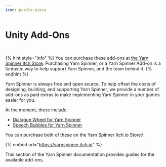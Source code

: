 ```yaml
---
icon: puzzle-piece
---
```


# Unity Add-Ons

<div><figure><img src="../../.gitbook/assets/Dialogue Wheel - Itch Cover.png" alt=""><figcaption></figcaption></figure> <figure><img src="../../.gitbook/assets/Speech Bubbles - Itch Cover (1).png" alt=""><figcaption></figcaption></figure></div>

{% hint style="info" %}
You can purchase these add-ons at [the Yarn Spinner Itch Store](https://yarnspinnertool.itch.io). Purchasing Yarn Spinner, or a Yarn Spinner Add-on is a fantastic way to help support Yarn Spinner, and the team behind it.&#x20;
{% endhint %}

Yarn Spinner is always free and open source. To help offset the costs of designing, building, and supporting Yarn Spinner, we provide a number of add-ons as paid extras to make implementing Yarn Spinner in your games easier for you.

At the moment, these include:

* [Dialogue Wheel for Yarn Spinner](dialogue-wheel/)
* [Speech Bubbles for Yarn Spinner](speech-bubbles/)

You can purchase both of these on the Yarn Spinner Itch.io Store:\


{% embed url="https://yarnspinner.itch.io" %}

This section of the Yarn Spinner documentation provides guides for the available add-ons.
